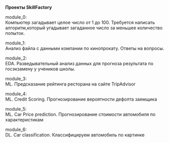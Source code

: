 **Проекты SkillFactory**

module_0:  
Компьютер загадывает целое число от 1 до 100.
Требуется написать алгоритм,который угадывает загаданное число за меньшее количество попыток.

module_1:  
Анализ файла с данными компании по кинопрокату.
Ответы на вопросы.

module_2:  
EDA. Разведывательный анализ данных для прогноза результата по госэкзамену у учеников школы.  

module_3:  
ML. Предсказание рейтинга ресторана на сайте TripAdvisor  

module_4:  
ML. Credit Scoring. Прогнозирование вероятности дефолта заемщика

module_5:   
ML. Car Price prediction. Прогнозирование стоимости автомобиля по характеристикам  

module_6:  
DL. Car classification. Классифицируем автомобиль по картинке  
